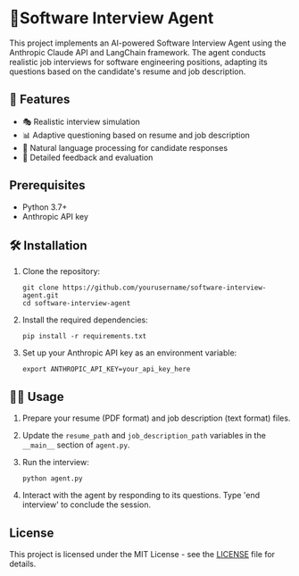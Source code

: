 # 🤖Software Interview Agent

This project implements an AI-powered Software Interview Agent using the Anthropic Claude API and LangChain framework. The agent conducts realistic job interviews for software engineering positions, adapting its questions based on the candidate's resume and job description.

## 🚀 Features

- 🎭 Realistic interview simulation
- 📊 Adaptive questioning based on resume and job description
- 💬 Natural language processing for candidate responses
- 📝 Detailed feedback and evaluation

## Prerequisites

- Python 3.7+
- Anthropic API key

## 🛠️ Installation

1. Clone the repository:
   ```
   git clone https://github.com/yourusername/software-interview-agent.git
   cd software-interview-agent
   ```

2. Install the required dependencies:
   ```
   pip install -r requirements.txt
   ```

3. Set up your Anthropic API key as an environment variable:
   ```
   export ANTHROPIC_API_KEY=your_api_key_here
   ```

## 🏃‍♂️ Usage

1. Prepare your resume (PDF format) and job description (text format) files.

2. Update the `resume_path` and `job_description_path` variables in the `__main__` section of `agent.py`.

3. Run the interview:
   ```
   python agent.py
   ```

4. Interact with the agent by responding to its questions. Type 'end interview' to conclude the session.

## License

This project is licensed under the MIT License - see the [LICENSE](LICENSE) file for details.